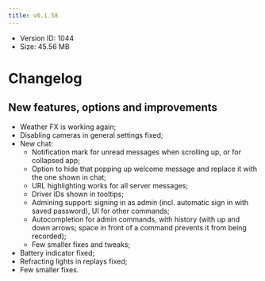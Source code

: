 ```yaml
---
title: v0.1.58
---
```


*   Version ID: 1044
*   Size: 45.56 MB

# Changelog

## New features, options and improvements

*   Weather FX is working again;
*   Disabling cameras in general settings fixed;
*   New chat:
    *   Notification mark for unread messages when scrolling up, or for collapsed app;
    *   Option to hide that popping up welcome message and replace it with the one shown in chat;
    *   URL highlighting works for all server messages;
    *   Driver IDs shown in tooltips;
    *   Admining support: signing in as admin (incl. automatic sign in with saved password), UI for other commands;
    *   Autocompletion for admin commands, with history (with up and down arrows; space in front of a command prevents it from being recorded);
    *   Few smaller fixes and tweaks;
*   Battery indicator fixed;
*   Refracting lights in replays fixed;
*   Few smaller fixes.
